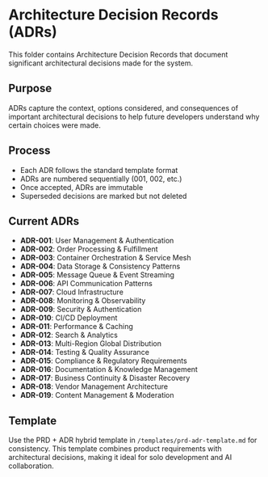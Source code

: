# Architecture Decision Records (ADRs)

This folder contains Architecture Decision Records that document significant architectural decisions made for the system.

## Purpose
ADRs capture the context, options considered, and consequences of important architectural decisions to help future developers understand why certain choices were made.

## Process
- Each ADR follows the standard template format
- ADRs are numbered sequentially (001, 002, etc.)
- Once accepted, ADRs are immutable
- Superseded decisions are marked but not deleted

## Current ADRs
- **ADR-001**: User Management & Authentication
- **ADR-002**: Order Processing & Fulfillment
- **ADR-003**: Container Orchestration & Service Mesh
- **ADR-004**: Data Storage & Consistency Patterns
- **ADR-005**: Message Queue & Event Streaming
- **ADR-006**: API Communication Patterns
- **ADR-007**: Cloud Infrastructure
- **ADR-008**: Monitoring & Observability
- **ADR-009**: Security & Authentication
- **ADR-010**: CI/CD Deployment
- **ADR-011**: Performance & Caching
- **ADR-012**: Search & Analytics
- **ADR-013**: Multi-Region Global Distribution
- **ADR-014**: Testing & Quality Assurance
- **ADR-015**: Compliance & Regulatory Requirements
- **ADR-016**: Documentation & Knowledge Management
- **ADR-017**: Business Continuity & Disaster Recovery
- **ADR-018**: Vendor Management Architecture
- **ADR-019**: Content Management & Moderation

## Template
Use the PRD + ADR hybrid template in `/templates/prd-adr-template.md` for consistency. This template combines product requirements with architectural decisions, making it ideal for solo development and AI collaboration.
